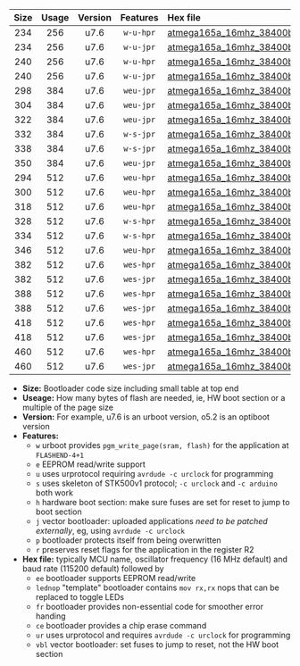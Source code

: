 |Size|Usage|Version|Features|Hex file|
|:-:|:-:|:-:|:-:|:--|
|234|256|u7.6|`w-u-hpr`|[atmega165a_16mhz_38400bps_ur.hex](https://raw.githubusercontent.com/stefanrueger/urboot/main//atmega165a_16mhz_38400bps_ur.hex)|
|234|256|u7.6|`w-u-jpr`|[atmega165a_16mhz_38400bps_ur_vbl.hex](https://raw.githubusercontent.com/stefanrueger/urboot/main//atmega165a_16mhz_38400bps_ur_vbl.hex)|
|240|256|u7.6|`w-u-hpr`|[atmega165a_16mhz_38400bps_lednop_ur.hex](https://raw.githubusercontent.com/stefanrueger/urboot/main//atmega165a_16mhz_38400bps_lednop_ur.hex)|
|240|256|u7.6|`w-u-jpr`|[atmega165a_16mhz_38400bps_lednop_ur_vbl.hex](https://raw.githubusercontent.com/stefanrueger/urboot/main//atmega165a_16mhz_38400bps_lednop_ur_vbl.hex)|
|298|384|u7.6|`weu-jpr`|[atmega165a_16mhz_38400bps_ee_ur_vbl.hex](https://raw.githubusercontent.com/stefanrueger/urboot/main//atmega165a_16mhz_38400bps_ee_ur_vbl.hex)|
|304|384|u7.6|`weu-jpr`|[atmega165a_16mhz_38400bps_ee_lednop_ur_vbl.hex](https://raw.githubusercontent.com/stefanrueger/urboot/main//atmega165a_16mhz_38400bps_ee_lednop_ur_vbl.hex)|
|322|384|u7.6|`weu-jpr`|[atmega165a_16mhz_38400bps_ee_lednop_fr_ur_vbl.hex](https://raw.githubusercontent.com/stefanrueger/urboot/main//atmega165a_16mhz_38400bps_ee_lednop_fr_ur_vbl.hex)|
|332|384|u7.6|`w-s-jpr`|[atmega165a_16mhz_38400bps_vbl.hex](https://raw.githubusercontent.com/stefanrueger/urboot/main//atmega165a_16mhz_38400bps_vbl.hex)|
|338|384|u7.6|`w-s-jpr`|[atmega165a_16mhz_38400bps_lednop_vbl.hex](https://raw.githubusercontent.com/stefanrueger/urboot/main//atmega165a_16mhz_38400bps_lednop_vbl.hex)|
|350|384|u7.6|`weu-jpr`|[atmega165a_16mhz_38400bps_ee_lednop_fr_ce_ur_vbl.hex](https://raw.githubusercontent.com/stefanrueger/urboot/main//atmega165a_16mhz_38400bps_ee_lednop_fr_ce_ur_vbl.hex)|
|294|512|u7.6|`weu-hpr`|[atmega165a_16mhz_38400bps_ee_ur.hex](https://raw.githubusercontent.com/stefanrueger/urboot/main//atmega165a_16mhz_38400bps_ee_ur.hex)|
|300|512|u7.6|`weu-hpr`|[atmega165a_16mhz_38400bps_ee_lednop_ur.hex](https://raw.githubusercontent.com/stefanrueger/urboot/main//atmega165a_16mhz_38400bps_ee_lednop_ur.hex)|
|318|512|u7.6|`weu-hpr`|[atmega165a_16mhz_38400bps_ee_lednop_fr_ur.hex](https://raw.githubusercontent.com/stefanrueger/urboot/main//atmega165a_16mhz_38400bps_ee_lednop_fr_ur.hex)|
|328|512|u7.6|`w-s-hpr`|[atmega165a_16mhz_38400bps.hex](https://raw.githubusercontent.com/stefanrueger/urboot/main//atmega165a_16mhz_38400bps.hex)|
|334|512|u7.6|`w-s-hpr`|[atmega165a_16mhz_38400bps_lednop.hex](https://raw.githubusercontent.com/stefanrueger/urboot/main//atmega165a_16mhz_38400bps_lednop.hex)|
|346|512|u7.6|`weu-hpr`|[atmega165a_16mhz_38400bps_ee_lednop_fr_ce_ur.hex](https://raw.githubusercontent.com/stefanrueger/urboot/main//atmega165a_16mhz_38400bps_ee_lednop_fr_ce_ur.hex)|
|382|512|u7.6|`wes-hpr`|[atmega165a_16mhz_38400bps_ee.hex](https://raw.githubusercontent.com/stefanrueger/urboot/main//atmega165a_16mhz_38400bps_ee.hex)|
|382|512|u7.6|`wes-jpr`|[atmega165a_16mhz_38400bps_ee_vbl.hex](https://raw.githubusercontent.com/stefanrueger/urboot/main//atmega165a_16mhz_38400bps_ee_vbl.hex)|
|388|512|u7.6|`wes-hpr`|[atmega165a_16mhz_38400bps_ee_lednop.hex](https://raw.githubusercontent.com/stefanrueger/urboot/main//atmega165a_16mhz_38400bps_ee_lednop.hex)|
|388|512|u7.6|`wes-jpr`|[atmega165a_16mhz_38400bps_ee_lednop_vbl.hex](https://raw.githubusercontent.com/stefanrueger/urboot/main//atmega165a_16mhz_38400bps_ee_lednop_vbl.hex)|
|418|512|u7.6|`wes-hpr`|[atmega165a_16mhz_38400bps_ee_lednop_fr.hex](https://raw.githubusercontent.com/stefanrueger/urboot/main//atmega165a_16mhz_38400bps_ee_lednop_fr.hex)|
|418|512|u7.6|`wes-jpr`|[atmega165a_16mhz_38400bps_ee_lednop_fr_vbl.hex](https://raw.githubusercontent.com/stefanrueger/urboot/main//atmega165a_16mhz_38400bps_ee_lednop_fr_vbl.hex)|
|460|512|u7.6|`wes-hpr`|[atmega165a_16mhz_38400bps_ee_lednop_fr_ce.hex](https://raw.githubusercontent.com/stefanrueger/urboot/main//atmega165a_16mhz_38400bps_ee_lednop_fr_ce.hex)|
|460|512|u7.6|`wes-jpr`|[atmega165a_16mhz_38400bps_ee_lednop_fr_ce_vbl.hex](https://raw.githubusercontent.com/stefanrueger/urboot/main//atmega165a_16mhz_38400bps_ee_lednop_fr_ce_vbl.hex)|

- **Size:** Bootloader code size including small table at top end
- **Useage:** How many bytes of flash are needed, ie, HW boot section or a multiple of the page size
- **Version:** For example, u7.6 is an urboot version, o5.2 is an optiboot version
- **Features:**
  + `w` urboot provides `pgm_write_page(sram, flash)` for the application at `FLASHEND-4+1`
  + `e` EEPROM read/write support
  + `u` uses urprotocol requiring `avrdude -c urclock` for programming
  + `s` uses skeleton of STK500v1 protocol; `-c urclock` and `-c arduino` both work
  + `h` hardware boot section: make sure fuses are set for reset to jump to boot section
  + `j` vector bootloader: uploaded applications *need to be patched externally*, eg, using `avrdude -c urclock`
  + `p` bootloader protects itself from being overwritten
  + `r` preserves reset flags for the application in the register R2
- **Hex file:** typically MCU name, oscillator frequency (16 MHz default) and baud rate (115200 default) followed by
  + `ee` bootloader supports EEPROM read/write
  + `lednop` "template" bootloader contains `mov rx,rx` nops that can be replaced to toggle LEDs
  + `fr` bootloader provides non-essential code for smoother error handing
  + `ce` bootloader provides a chip erase command
  + `ur` uses urprotocol and requires `avrdude -c urclock` for programming
  + `vbl` vector bootloader: set fuses to jump to reset, not the HW boot section
